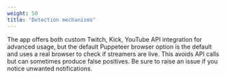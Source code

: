 ```yaml
---
weight: 50
title: "Detection mechanisms"
---
```


The app offers both custom Twitch, Kick, YouTube API integration for advanced usage, but the default Puppeteer browser option is the default and uses a real browser to check if streamers are live. This avoids API calls but can sometimes produce false positives. Be sure to raise an issue if you notice unwanted notifications.
